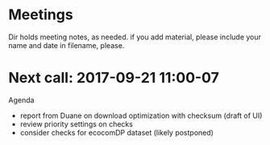# Meetings

Dir holds meeting notes, as needed. if you add material, please include your name and date in filename, please. 

# Next call: 2017-09-21 11:00-07
Agenda
* report from Duane on download optimization with checksum (draft of UI)
* review priority settings on checks
* consider checks for ecocomDP dataset (likely postponed)
